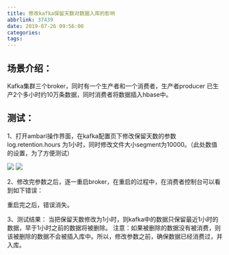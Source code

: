 ```yaml
---
title: 修改kafka保留天数对数据入库的影响
abbrlink: 37439
date: 2019-07-26 09:56:00
categories:
tags:
---
```

## 场景介绍：
Kafka集群三个broker，同时有一个生产者和一个消费者，生产者producer 已生产2个多小时约10万条数据，同时消费者将数据插入hbase中。
 
## 测试：
1、打开ambari操作界面，在kafka配置页下修改保留天数的参数log.retention.hours 为1小时，同时修改文件大小segment为10000。（此处数值的设置，为了方便测试）
<!-- more -->
![](https://hexoblog-1254111960.cos.ap-guangzhou.myqcloud.com/%E4%BF%AE%E6%94%B9kafka%E4%BF%9D%E7%95%99%E5%A4%A9%E6%95%B0%E5%AF%B9%E6%95%B0%E6%8D%AE%E5%85%A5%E5%BA%93%E7%9A%84%E5%BD%B1%E5%93%8D.png)
![](https://hexoblog-1254111960.cos.ap-guangzhou.myqcloud.com/%E4%BF%AE%E6%94%B9kafka%E4%BF%9D%E7%95%99%E5%A4%A9%E6%95%B0%E5%AF%B9%E6%95%B0%E6%8D%AE%E5%85%A5%E5%BA%93%E7%9A%84%E5%BD%B1%E5%93%8D.13.png)

2、修改完参数之后，逐一重启broker，在重启的过程中，在消费者控制台可以看到如下错误：

重启完之后，错误消失。
 
3、测试结果：
当把保留天数修改为1小时，则kafka中的数据只保留最近1小时的数据，早于1小时之前的数据将被删除。
注意：如果被删除的数据没有被消费，则该被删除的数据不会被插入库中。所以，修改参数之前，确保数据已经消费过，并入库。